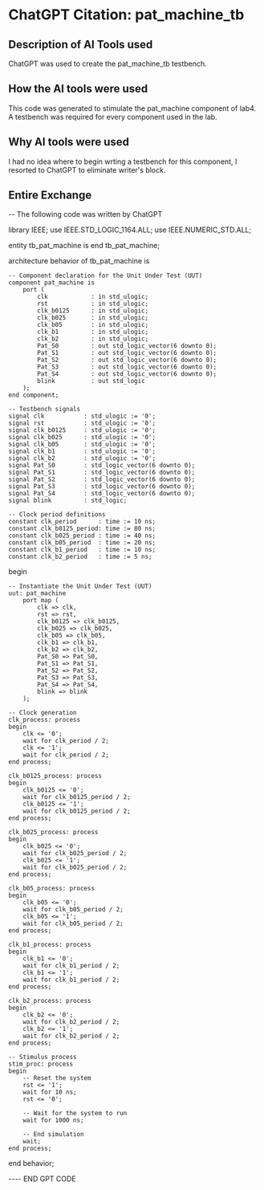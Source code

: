 
# ChatGPT Citation: pat_machine_tb

## Description of AI Tools used
ChatGPT was used to create the pat_machine_tb testbench.

## How the AI tools were used
This code was generated to stimulate the pat_machine component of lab4. A testbench was required for every component used in the lab.

## Why AI tools were used 
I had no idea where to begin wrting a testbench for this component, I resorted to ChatGPT to eliminate writer's block. 

## Entire Exchange 
-- The following code was written by ChatGPT

library IEEE;
use IEEE.STD_LOGIC_1164.ALL;
use IEEE.NUMERIC_STD.ALL;

entity tb_pat_machine is
end tb_pat_machine;

architecture behavior of tb_pat_machine is

    -- Component declaration for the Unit Under Test (UUT)
    component pat_machine is
        port (
            clk            : in std_ulogic;
            rst            : in std_ulogic;
            clk_b0125      : in std_ulogic;
            clk_b025       : in std_ulogic;
            clk_b05        : in std_ulogic;
            clk_b1         : in std_ulogic;
            clk_b2         : in std_ulogic;
            Pat_S0         : out std_logic_vector(6 downto 0);
            Pat_S1         : out std_logic_vector(6 downto 0);
            Pat_S2         : out std_logic_vector(6 downto 0);
            Pat_S3         : out std_logic_vector(6 downto 0);
            Pat_S4         : out std_logic_vector(6 downto 0);
            blink          : out std_logic
        );
    end component;

    -- Testbench signals
    signal clk           : std_ulogic := '0';
    signal rst           : std_ulogic := '0';
    signal clk_b0125     : std_ulogic := '0';
    signal clk_b025      : std_ulogic := '0';
    signal clk_b05       : std_ulogic := '0';
    signal clk_b1        : std_ulogic := '0';
    signal clk_b2        : std_ulogic := '0';
    signal Pat_S0        : std_logic_vector(6 downto 0);
    signal Pat_S1        : std_logic_vector(6 downto 0);
    signal Pat_S2        : std_logic_vector(6 downto 0);
    signal Pat_S3        : std_logic_vector(6 downto 0);
    signal Pat_S4        : std_logic_vector(6 downto 0);
    signal blink         : std_logic;

    -- Clock period definitions
    constant clk_period      : time := 10 ns;
    constant clk_b0125_period: time := 80 ns;
    constant clk_b025_period : time := 40 ns;
    constant clk_b05_period  : time := 20 ns;
    constant clk_b1_period   : time := 10 ns;
    constant clk_b2_period   : time := 5 ns;

begin

    -- Instantiate the Unit Under Test (UUT)
    uut: pat_machine
        port map (
            clk => clk,
            rst => rst,
            clk_b0125 => clk_b0125,
            clk_b025 => clk_b025,
            clk_b05 => clk_b05,
            clk_b1 => clk_b1,
            clk_b2 => clk_b2,
            Pat_S0 => Pat_S0,
            Pat_S1 => Pat_S1,
            Pat_S2 => Pat_S2,
            Pat_S3 => Pat_S3,
            Pat_S4 => Pat_S4,
            blink => blink
        );

    -- Clock generation
    clk_process: process
    begin
        clk <= '0';
        wait for clk_period / 2;
        clk <= '1';
        wait for clk_period / 2;
    end process;

    clk_b0125_process: process
    begin
        clk_b0125 <= '0';
        wait for clk_b0125_period / 2;
        clk_b0125 <= '1';
        wait for clk_b0125_period / 2;
    end process;

    clk_b025_process: process
    begin
        clk_b025 <= '0';
        wait for clk_b025_period / 2;
        clk_b025 <= '1';
        wait for clk_b025_period / 2;
    end process;

    clk_b05_process: process
    begin
        clk_b05 <= '0';
        wait for clk_b05_period / 2;
        clk_b05 <= '1';
        wait for clk_b05_period / 2;
    end process;

    clk_b1_process: process
    begin
        clk_b1 <= '0';
        wait for clk_b1_period / 2;
        clk_b1 <= '1';
        wait for clk_b1_period / 2;
    end process;

    clk_b2_process: process
    begin
        clk_b2 <= '0';
        wait for clk_b2_period / 2;
        clk_b2 <= '1';
        wait for clk_b2_period / 2;
    end process;

    -- Stimulus process
    stim_proc: process
    begin
        -- Reset the system
        rst <= '1';
        wait for 10 ns;
        rst <= '0';

        -- Wait for the system to run
        wait for 1000 ns;

        -- End simulation
        wait;
    end process;

end behavior;

---- END GPT CODE

